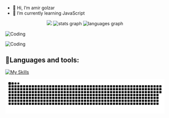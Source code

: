 - 👋 Hi, I’m amir golzar
- 🌱 I’m currently learning JavaScript

<div align="center">
  <img src="https://github-readme-stats.vercel.app/api?username=amir-golzar" height="150" />
  <img src="https://github-readme-stats.vercel.app/api?username=amir-golzar&hide_title=false&hide_rank=false&show_icons=true&include_all_commits=true&count_private=true&disable_animations=false&theme=dracula&locale=en&hide_border=false" height="150" alt="stats graph"  />
  <img src="https://github-readme-stats.vercel.app/api/top-langs?username=amir-golzar&locale=en&hide_title=false&count_private=true&layout=compact&card_width=320&langs_count=5&theme=dracula&hide_border=false" height="150" alt="languages graph"  />
</div>



<p float="center">
  <img align="center" alt="Coding" width="400" height="250" src="https://media.giphy.com/media/v1.Y2lkPTc5MGI3NjExbnpldWJyMGlwYjlhMmk5eWdqOWI3M3A5dmF6dXhvaHNkcGJwN3huOCZlcD12MV9pbnRlcm5hbF9naWZfYnlfaWQmY3Q9Zw/zqG2gKQdrGs42MaB5u/giphy.gif">
</p>

<p float="center">
  <img align="center" alt="Coding" width="400" src="https://www.gifcen.com/wp-content/uploads/2022/01/meme-gif-3.gif">
 </p>
 
<h2>
🌳Languages and tools:
</h2>

<!-- [id]: https://octodex.github.com/images/dojocat.jpg  "The Dojocat" -->

[![My Skills](https://skillicons.dev/icons?i=html,css,vscode,sass,js,nodejs,npm,git,github,postman)](https://skillicons.dev)


<img src="https://raw.githubusercontent.com/shimizudev/shimizudev/output/snake.svg" alt="Snake animation" />
